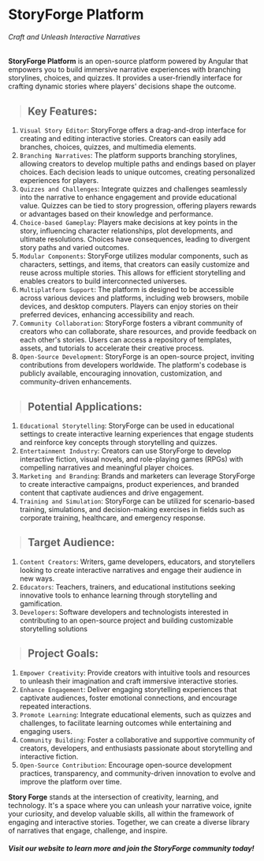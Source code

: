 # StoryForge Platform 
###### Craft and Unleash Interactive Narratives

**StoryForge Platform** is an open-source platform powered by Angular that empowers you to build immersive narrative experiences with branching storylines,
choices, and quizzes. It provides a user-friendly interface for crafting dynamic stories where players' decisions shape the outcome.

>## Key Features:

1. `Visual Story Editor`: StoryForge offers a drag-and-drop interface for creating and editing interactive stories. Creators can easily add branches, choices, quizzes, and multimedia elements.
2. `Branching Narratives`: The platform supports branching storylines, allowing creators to develop multiple paths and endings based on player choices. Each decision leads to unique outcomes, creating personalized experiences for players.
3. `Quizzes and Challenges`: Integrate quizzes and challenges seamlessly into the narrative to enhance engagement and provide educational value. Quizzes can be tied to story progression, offering players rewards or advantages based on their knowledge and performance.
4. `Choice-based Gameplay`: Players make decisions at key points in the story, influencing character relationships, plot developments, and ultimate resolutions. Choices have consequences, leading to divergent story paths and varied outcomes.
5. `Modular Components`: StoryForge utilizes modular components, such as characters, settings, and items, that creators can easily customize and reuse across multiple stories. This allows for efficient storytelling and enables creators to build interconnected universes.
6. `Multiplatform Support`: The platform is designed to be accessible across various devices and platforms, including web browsers, mobile devices, and desktop computers. Players can enjoy stories on their preferred devices, enhancing accessibility and reach.
7. `Community Collaboration`: StoryForge fosters a vibrant community of creators who can collaborate, share resources, and provide feedback on each other's stories. Users can access a repository of templates, assets, and tutorials to accelerate their creative process.
8. `Open-Source Development`: StoryForge is an open-source project, inviting contributions from developers worldwide. The platform's codebase is publicly available, encouraging innovation, customization, and community-driven enhancements.

>## Potential Applications:

1. `Educational Storytelling`: StoryForge can be used in educational settings to create interactive learning experiences that engage students and reinforce key concepts through storytelling and quizzes.
2. `Entertainment Industry`: Creators can use StoryForge to develop interactive fiction, visual novels, and role-playing games (RPGs) with compelling narratives and meaningful player choices.
3. `Marketing and Branding`: Brands and marketers can leverage StoryForge to create interactive campaigns, product experiences, and branded content that captivate audiences and drive engagement.
4. `Training and Simulation`: StoryForge can be utilized for scenario-based training, simulations, and decision-making exercises in fields such as corporate training, healthcare, and emergency response.

>## Target Audience:

1. `Content Creators`: Writers, game developers, educators, and storytellers looking to create interactive narratives and engage their audience in new ways.
2. `Educators`: Teachers, trainers, and educational institutions seeking innovative tools to enhance learning through storytelling and gamification.
3. `Developers`: Software developers and technologists interested in contributing to an open-source project and building customizable storytelling solutions

>## Project Goals:
1. `Empower Creativity`: Provide creators with intuitive tools and resources to unleash their imagination and craft immersive interactive stories.
2. `Enhance Engagement`: Deliver engaging storytelling experiences that captivate audiences, foster emotional connections, and encourage repeated interactions.
3. `Promote Learning`: Integrate educational elements, such as quizzes and challenges, to facilitate learning outcomes while entertaining and engaging users.
4. `Community Building`: Foster a collaborative and supportive community of creators, developers, and enthusiasts passionate about storytelling and interactive fiction.
5. `Open-Source Contribution`: Encourage open-source development practices, transparency, and community-driven innovation to evolve and improve the platform over time.

**Story Forge** stands at the intersection of creativity, learning, and technology. 
It's a space where you can unleash your narrative voice, ignite your curiosity, and develop valuable skills,
all within the framework of engaging and interactive stories. Together, we can create a diverse library of narratives that engage, challenge, and inspire.

###### **Visit our website to learn more and join the StoryForge community today!**
